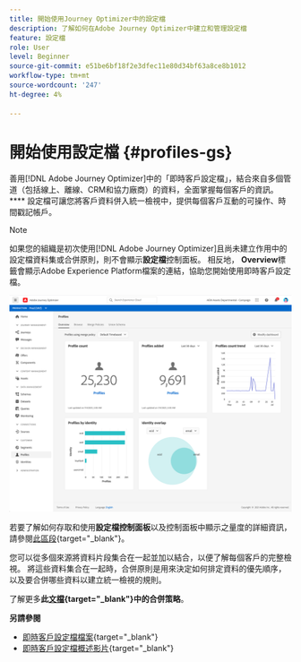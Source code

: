 ```yaml
---
title: 開始使用Journey Optimizer中的設定檔
description: 了解如何在Adobe Journey Optimizer中建立和管理設定檔
feature: 設定檔
role: User
level: Beginner
source-git-commit: e51be6bf18f2e3dfec11e80d34bf63a8ce8b1012
workflow-type: tm+mt
source-wordcount: '247'
ht-degree: 4%

---
```


# 開始使用設定檔 {#profiles-gs}

善用[!DNL Adobe Journey Optimizer]中的「即時客戶設定檔」，結合來自多個管道（包括線上、離線、CRM和協力廠商）的資料，全面掌握每個客戶的資訊。 **** 設定檔可讓您將客戶資料併入統一檢視中，提供每個客戶互動的可操作、時間戳記帳戶。

>[!NOTE]
>
>如果您的組織是初次使用[!DNL Adobe Journey Optimizer]且尚未建立作用中的設定檔資料集或合併原則，則不會顯示&#x200B;**設定檔**&#x200B;控制面板。 相反地， **Overview**&#x200B;標籤會顯示Adobe Experience Platform檔案的連結，協助您開始使用即時客戶設定檔。

![](assets/profiles-home.png)

若要了解如何存取和使用&#x200B;**設定檔控制面板**&#x200B;以及控制面板中顯示之量度的詳細資訊，請參閱[此區段](https://experienceleague.adobe.com/docs/experience-platform/profile/ui/user-guide.html?lang=zh-Hant){target=&quot;_blank&quot;}。

您可以從多個來源將資料片段集合在一起並加以結合，以便了解每個客戶的完整檢視。 將這些資料集合在一起時，合併原則是用來決定如何排定資料的優先順序，以及要合併哪些資料以建立統一檢視的規則。

了解更多&#x200B;**此[文檔](https://experienceleague.adobe.com/docs/experience-platform/profile/merge-policies/ui-guide.html){target=&quot;_blank&quot;}中的合併策略**。

**另請參閱**

* [即時客戶設定檔檔案](https://experienceleague-review.corp.adobe.com/docs/experience-platform/query/home.html){target=&quot;_blank&quot;}
* [即時客戶設定檔概述影片](https://experienceleague.adobe.com/docs/experience-platform/profile/home.html){target=&quot;_blank&quot;}
